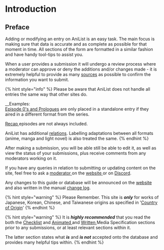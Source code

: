# Introduction

## Preface

Adding or modifying an entry on AniList is an easy task. The main focus is making sure that data is accurate and as complete as possible for that moment in time. All sections of the form are formatted in a similar fashion and have handy tool-tips to assist you.

When a user provides a submission it will undergo a review process where a moderator can approve or deny the additions and/or changes made - it is extremely helpful to provide as many [sources](before-you-begin/sourcing/) as possible to confirm the information you want to submit.

{% hint style="info" %}
Please be aware that AniList does not handle all entries the same way that other sites do.   
  
__Examples:  
[Episode 0's and Prologues](before-you-begin/animated-media-information/episode-0s-and-prologues.md) are only placed in a standalone entry if they aired in a different format from the series.  
  
[Recap ](before-you-begin/animated-media-information/recaps.md)episodes are not always included.  
  
AniList has additional [relations](submission-form/relations.md). Labelling adaptations between all formats \(anime, manga and light novel\) is also treated the same.
{% endhint %}

After making a submission, you will be able still be able to edit it, as well as view the status of your submissions, plus receive comments from any moderators working on it.

If you have any queries in relation to submitting or updating content on the site, feel free to ask a [moderator ](moderator/moderator-list.md)on the [website ](http://anilist.co)or on [Discord](http://discord.me/anilist).

Any changes to this guide or database will be announced on the [website](http://anilist.co) and also written in the manual [change log](changelog.md).

{% hint style="warning" %}
Please Remember. This site is _**only**_ for works of Japanese, Korean, Chinese, and Taiwanese origins as specified in '[Country of Origin](submission-form/general/typings/untitled-8.md)'
{% endhint %}

{% hint style="warning" %}
It is _**highly recommended**_ that you read the both the [Checklist](before-you-begin/before-you-begin.md) and [Animated ](before-you-begin/animated-media-information/)and [Written ](before-you-begin/written-media-information/)Media Specification sections prior to any submissions, or at least relevant sections within it.

The latter section states what _**is**_ and _**is not**_ accepted onto the database and provides many helpful tips within.
{% endhint %}

